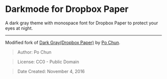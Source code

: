 # Darkmode for Dropbox Paper

A dark gray theme with monospace font for Dropbox Paper to protect your eyes at night.

---

Modified fork of [Dark Gray(Dropbox Paper)](https://userstyles.org/styles/134756/) by [Po Chun](https://userstyles.org/users/368476).

> Author: Po Chun

> License: CC0 - Public Domain

> Date Created: November 4, 2016